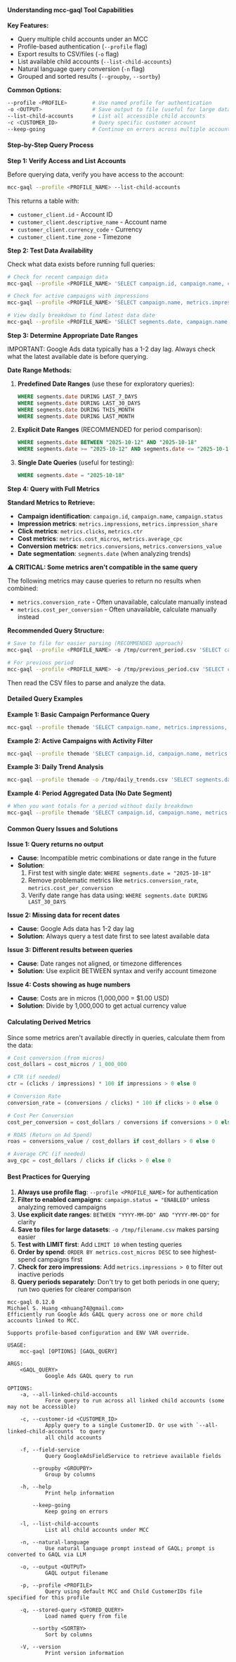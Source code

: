 #### Understanding mcc-gaql Tool Capabilities

**Key Features:**
- Query multiple child accounts under an MCC
- Profile-based authentication (`--profile` flag)
- Export results to CSV/files (`-o` flag)
- List available child accounts (`--list-child-accounts`)
- Natural language query conversion (`-n` flag)
- Grouped and sorted results (`--groupby`, `--sortby`)

**Common Options:**
```bash
--profile <PROFILE>        # Use named profile for authentication
-o <OUTPUT>                # Save output to file (useful for large datasets)
--list-child-accounts      # List all accessible child accounts
-c <CUSTOMER_ID>           # Query specific customer account
--keep-going               # Continue on errors across multiple accounts
```

#### Step-by-Step Query Process

**Step 1: Verify Access and List Accounts**

Before querying data, verify you have access to the account:

```bash
mcc-gaql --profile <PROFILE_NAME> --list-child-accounts
```

This returns a table with:
- `customer_client.id` - Account ID
- `customer_client.descriptive_name` - Account name
- `customer_client.currency_code` - Currency
- `customer_client.time_zone` - Timezone

**Step 2: Test Data Availability**

Check what data exists before running full queries:

```bash
# Check for recent campaign data
mcc-gaql --profile <PROFILE_NAME> 'SELECT campaign.id, campaign.name, campaign.status FROM campaign WHERE segments.date DURING LAST_30_DAYS LIMIT 10'

# Check for active campaigns with impressions
mcc-gaql --profile <PROFILE_NAME> 'SELECT campaign.name, metrics.impressions, metrics.clicks FROM campaign WHERE campaign.status = "ENABLED" AND segments.date DURING LAST_30_DAYS AND metrics.impressions > 0'

# View daily breakdown to find latest data date
mcc-gaql --profile <PROFILE_NAME> 'SELECT segments.date, campaign.name, metrics.impressions FROM campaign WHERE campaign.status = "ENABLED" AND segments.date DURING LAST_30_DAYS ORDER BY segments.date DESC LIMIT 20'
```

**Step 3: Determine Appropriate Date Ranges**

IMPORTANT: Google Ads data typically has a 1-2 day lag. Always check what the latest available date is before querying.

**Date Range Methods:**

1. **Predefined Date Ranges** (use these for exploratory queries):
   ```sql
   WHERE segments.date DURING LAST_7_DAYS
   WHERE segments.date DURING LAST_30_DAYS
   WHERE segments.date DURING THIS_MONTH
   WHERE segments.date DURING LAST_MONTH
   ```

2. **Explicit Date Ranges** (RECOMMENDED for period comparison):
   ```sql
   WHERE segments.date BETWEEN "2025-10-12" AND "2025-10-18"
   WHERE segments.date >= "2025-10-12" AND segments.date <= "2025-10-18"
   ```

3. **Single Date Queries** (useful for testing):
   ```sql
   WHERE segments.date = "2025-10-18"
   ```

**Step 4: Query with Full Metrics**

**Standard Metrics to Retrieve:**
- **Campaign identification**: `campaign.id`, `campaign.name`, `campaign.status`
- **Impression metrics**: `metrics.impressions`, `metrics.impression_share`
- **Click metrics**: `metrics.clicks`, `metrics.ctr`
- **Cost metrics**: `metrics.cost_micros`, `metrics.average_cpc`
- **Conversion metrics**: `metrics.conversions`, `metrics.conversions_value`
- **Date segmentation**: `segments.date` (when analyzing trends)

**⚠️ CRITICAL: Some metrics aren't compatible in the same query**

The following metrics may cause queries to return no results when combined:
- `metrics.conversion_rate` - Often unavailable, calculate manually instead
- `metrics.cost_per_conversion` - Often unavailable, calculate manually instead

**Recommended Query Structure:**

```bash
# Save to file for easier parsing (RECOMMENDED approach)
mcc-gaql --profile <PROFILE_NAME> -o /tmp/current_period.csv 'SELECT campaign.id, campaign.name, campaign.status, metrics.impressions, metrics.clicks, metrics.ctr, metrics.cost_micros, metrics.average_cpc, metrics.conversions, metrics.conversions_value FROM campaign WHERE segments.date >= "2025-10-12" AND segments.date <= "2025-10-18" AND campaign.status = "ENABLED"'

# For previous period
mcc-gaql --profile <PROFILE_NAME> -o /tmp/previous_period.csv 'SELECT campaign.id, campaign.name, campaign.status, metrics.impressions, metrics.clicks, metrics.ctr, metrics.cost_micros, metrics.average_cpc, metrics.conversions, metrics.conversions_value FROM campaign WHERE segments.date >= "2025-10-05" AND segments.date <= "2025-10-11" AND campaign.status = "ENABLED"'
```

Then read the CSV files to parse and analyze the data.

#### Detailed Query Examples

**Example 1: Basic Campaign Performance Query**
```bash
mcc-gaql --profile themade 'SELECT campaign.name, metrics.impressions, metrics.clicks, metrics.cost_micros FROM campaign WHERE segments.date = "2025-10-18"'
```

**Example 2: Active Campaigns with Activity Filter**
```bash
mcc-gaql --profile themade 'SELECT campaign.id, campaign.name, metrics.impressions, metrics.clicks, metrics.cost_micros FROM campaign WHERE campaign.status = "ENABLED" AND segments.date DURING LAST_30_DAYS AND metrics.impressions > 0 ORDER BY metrics.cost_micros DESC'
```

**Example 3: Daily Trend Analysis**
```bash
mcc-gaql --profile themade -o /tmp/daily_trends.csv 'SELECT segments.date, campaign.name, metrics.impressions, metrics.clicks, metrics.cost_micros, metrics.conversions FROM campaign WHERE campaign.status = "ENABLED" AND segments.date BETWEEN "2025-10-01" AND "2025-10-18" ORDER BY segments.date DESC, metrics.cost_micros DESC'
```

**Example 4: Period Aggregated Data (No Date Segment)**
```bash
# When you want totals for a period without daily breakdown
mcc-gaql --profile themade 'SELECT campaign.id, campaign.name, metrics.impressions, metrics.clicks, metrics.cost_micros FROM campaign WHERE segments.date >= "2025-10-12" AND segments.date <= "2025-10-18"'
```

#### Common Query Issues and Solutions

**Issue 1: Query returns no output**
- **Cause**: Incompatible metric combinations or date range in the future
- **Solution**:
  1. First test with single date: `WHERE segments.date = "2025-10-18"`
  2. Remove problematic metrics like `metrics.conversion_rate`, `metrics.cost_per_conversion`
  3. Verify date range has data using: `WHERE segments.date DURING LAST_30_DAYS`

**Issue 2: Missing data for recent dates**
- **Cause**: Google Ads data has 1-2 day lag
- **Solution**: Always query a test date first to see latest available data

**Issue 3: Different results between queries**
- **Cause**: Date ranges not aligned, or timezone differences
- **Solution**: Use explicit BETWEEN syntax and verify account timezone

**Issue 4: Costs showing as huge numbers**
- **Cause**: Costs are in micros (1,000,000 = $1.00 USD)
- **Solution**: Divide by 1,000,000 to get actual currency value

#### Calculating Derived Metrics

Since some metrics aren't available directly in queries, calculate them from the data:

```python
# Cost conversion (from micros)
cost_dollars = cost_micros / 1_000_000

# CTR (if needed)
ctr = (clicks / impressions) * 100 if impressions > 0 else 0

# Conversion Rate
conversion_rate = (conversions / clicks) * 100 if clicks > 0 else 0

# Cost Per Conversion
cost_per_conversion = cost_dollars / conversions if conversions > 0 else 0

# ROAS (Return on Ad Spend)
roas = conversions_value / cost_dollars if cost_dollars > 0 else 0

# Average CPC (if needed)
avg_cpc = cost_dollars / clicks if clicks > 0 else 0
```

#### Best Practices for Querying

1. **Always use profile flag**: `--profile <PROFILE_NAME>` for authentication
2. **Filter to enabled campaigns**: `campaign.status = "ENABLED"` unless analyzing removed campaigns
3. **Use explicit date ranges**: `BETWEEN "YYYY-MM-DD" AND "YYYY-MM-DD"` for clarity
4. **Save to files for large datasets**: `-o /tmp/filename.csv` makes parsing easier
5. **Test with LIMIT first**: Add `LIMIT 10` when testing queries
6. **Order by spend**: `ORDER BY metrics.cost_micros DESC` to see highest-spend campaigns first
7. **Check for zero impressions**: Add `metrics.impressions > 0` to filter out inactive periods
8. **Query periods separately**: Don't try to get both periods in one query; run two queries for clearer comparison


```
mcc-gaql 0.12.0
Michael S. Huang <mhuang74@gmail.com>
Efficiently run Google Ads GAQL query across one or more child accounts linked to MCC.

Supports profile-based configuration and ENV VAR override.

USAGE:
    mcc-gaql [OPTIONS] [GAQL_QUERY]

ARGS:
    <GAQL_QUERY>
            Google Ads GAQL query to run

OPTIONS:
    -a, --all-linked-child-accounts
            Force query to run across all linked child accounts (some may not be accessible)

    -c, --customer-id <CUSTOMER_ID>
            Apply query to a single CustomerID. Or use with `--all-linked-child-accounts` to query
            all child accounts

    -f, --field-service
            Query GoogleAdsFieldService to retrieve available fields

        --groupby <GROUPBY>
            Group by columns

    -h, --help
            Print help information

        --keep-going
            Keep going on errors

    -l, --list-child-accounts
            List all child accounts under MCC

    -n, --natural-language
            Use natural language prompt instead of GAQL; prompt is converted to GAQL via LLM

    -o, --output <OUTPUT>
            GAQL output filename

    -p, --profile <PROFILE>
            Query using default MCC and Child CustomerIDs file specified for this profile

    -q, --stored-query <STORED_QUERY>
            Load named query from file

        --sortby <SORTBY>
            Sort by columns

    -V, --version
            Print version information
```